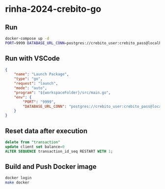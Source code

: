 # rinha-2024-crebito-go

## Run

```bash
docker-compose up -d
PORT=9999 DATABASE_URL_CONN=postgres://crebito_user:crebito_pass@localhost:5432/crebito_db go run src/main.go
```

## Run with VSCode

```json
{
    "name": "Launch Package",
    "type": "go",
    "request": "launch",
    "mode": "auto",
    "program": "${workspaceFolder}/src/main.go",
    "env": {
        "PORT": "9999",
        "DATABASE_URL_CONN": "postgres://crebito_user:crebito_pass@localhost:5432/crebito_db"
    }
}
```

## Reset data after execution

```sql
delete from "transaction" 
update client set balance=0
ALTER SEQUENCE transaction_id_seq RESTART WITH 1;
```

## Build and Push Docker image

```bash
docker login
make docker
```

